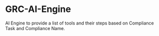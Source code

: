 # GRC-AI-Engine
AI Engine to provide a list of tools and their steps based on Compliance Task and Compliance Name.

